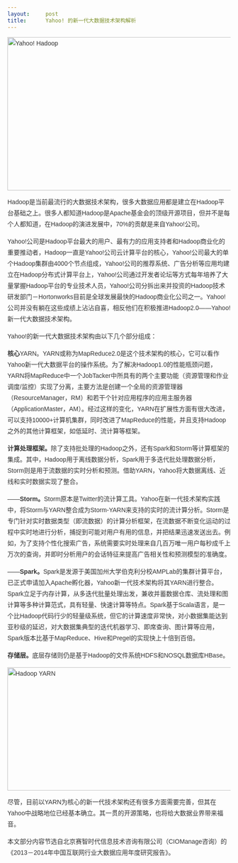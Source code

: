 ```yaml
---
layout:     post
title:      Yahoo! 的新一代大数据技术架构解析
---
```

<div id="article_content" class="article_content clearfix csdn-tracking-statistics" data-pid="blog" data-mod="popu_307" data-dsm="post">
								            <link rel="stylesheet" href="https://csdnimg.cn/release/phoenix/template/css/ck_htmledit_views-f76675cdea.css">
						<div class="htmledit_views" id="content_views">
                
<p style="color:rgb(51,51,51);font-family:'微软雅黑', arial, '宋体';font-size:14px;line-height:25px;">
<img title="Yahoo! Hadoop" alt="Yahoo! Hadoop" src="http://www.yseeker.com/wp-content/uploads/2013/10/YahooHadoop.jpg" width="600" height="346" border="0" style="border:0px;display:block;vertical-align:middle;margin-left:auto;"></p>
<p style="color:rgb(51,51,51);font-family:'微软雅黑', arial, '宋体';font-size:14px;line-height:25px;">
Hadoop是当前最流行的大数据技术架构，很多大数据应用都是建立在Hadoop平台基础之上。很多人都知道Hadoop是Apache基金会的顶级开源项目，但并不是每个人都知道，在Hadoop的演进发展中，70%的贡献是来自Yahoo!公司。<span id="more-10075"></span></p>
<p style="color:rgb(51,51,51);font-family:'微软雅黑', arial, '宋体';font-size:14px;line-height:25px;">
Yahoo!公司是Hadoop平台最大的用户、最有力的应用支持者和Hadoop商业化的重要推动者，Hadoop一直是Yahoo!公司云计算平台的核心，Yahoo!公司最大的单个Hadoop集群由4000个节点组成，Yahoo!公司的推荐系统、广告分析等应用均建立在Hadoop分布式计算平台上，Yahoo!公司通过开发者论坛等方式每年培养了大量掌握Hadoop平台的专业技术人员，Yahoo!公司分拆出来并投资的Hadoop技术研发部门－Hortonworks目前是全球发展最快的Hadoop商业化公司之一。Yahoo!
 公司并没有躺在这些成绩上沾沾自喜，相反他们在积极推进Hadoop2.0——Yahoo!新一代大数据技术架构。</p>
<p style="color:rgb(51,51,51);font-family:'微软雅黑', arial, '宋体';font-size:14px;line-height:25px;">
Yahoo!的新一代大数据技术架构由以下几个部分组成：</p>
<p style="color:rgb(51,51,51);font-family:'微软雅黑', arial, '宋体';font-size:14px;line-height:25px;">
<strong>核心</strong>YARN。YARN或称为MapReduce2.0是这个技术架构的核心，它可以看作Yahoo新一代大数据平台的操作系统。为了解决Hadoop1.0的性能瓶颈问题，YARN将MapReduce中一个JobTacker中所具有的两个主要功能（资源管理和作业调度/监控）实现了分离，主要方法是创建一个全局的资源管理器（ResourceManager，RM）和若干个针对应用程序的应用主服务器（ApplicationMaster，AM）。经过这样的变化，YARN在扩展性方面有很大改进，可以支持10000+计算机集群，同时改进了MapReduce的性能，并且支持Hadoop之外的其他计算框架，如低延时、流计算等框架。</p>
<p style="color:rgb(51,51,51);font-family:'微软雅黑', arial, '宋体';font-size:14px;line-height:25px;">
<strong>计算处理框架。</strong>除了支持批处理的Hadoop之外，还有Spark和Storm等计算框架的集成。其中，Hadoop用于离线数据分析，Spark用于多迭代批处理数据分析， Storm则是用于流数据的实时分析和预测。借助YARN，Yahoo将大数据离线、近线和实时数据实现了整合。</p>
<p style="color:rgb(51,51,51);font-family:'微软雅黑', arial, '宋体';font-size:14px;line-height:25px;">
——<strong>Storm。</strong>Storm原本是Twitter的流计算工具。Yahoo在新一代技术架构实践中，将Storm与YARN整合成为Storm-YARN来支持的实时的流计算分析。Storm是专门针对实时数据类型（即流数据）的计算分析框架，在流数据不断变化运动的过程中实时地进行分析，捕捉到可能对用户有用的信息，并把结果迅速发送出去。例如，为了支持个性化搜索广告，系统需要实时处理来自几百万唯一用户每秒成千上万次的查询，并即时分析用户的会话特征来提高广告相关性和预测模型的准确度。</p>
<p style="color:rgb(51,51,51);font-family:'微软雅黑', arial, '宋体';font-size:14px;line-height:25px;">
——<strong>Spark。</strong>Spark是发源于美国加州大学伯克利分校AMPLab的集群计算平台，已正式申请加入Apache孵化器，Yahoo新一代技术架构将其YARN进行整合。Spark立足于内存计算，从多迭代批量处理出发，兼收并蓄数据仓库、流处理和图计算等多种计算范式，具有轻量、快速计算等特点。Spark基于Scala语言，是一个比Hadoop代码行少的轻量级系统，但它的计算速度非常快，对小数据集能达到亚秒级的延迟，对大数据集典型的迭代机器学习、即席查询、图计算等应用，Spark版本比基于MapReduce、Hive和Pregel的实现快上十倍到百倍。</p>
<p style="color:rgb(51,51,51);font-family:'微软雅黑', arial, '宋体';font-size:14px;line-height:25px;">
<strong>存储层。</strong>底层存储则仍是基于Hadoop的文件系统HDFS和NOSQL数据库HBase。</p>
<p style="color:rgb(51,51,51);font-family:'微软雅黑', arial, '宋体';font-size:14px;line-height:25px;">
<img title="Hadoop YARN" alt="Hadoop YARN" src="http://www.yseeker.com/wp-content/uploads/2013/10/HadoopYARN.jpg" width="550" height="278" border="0" style="border:0px;display:block;vertical-align:middle;margin-left:auto;"></p>
<p style="color:rgb(51,51,51);font-family:'微软雅黑', arial, '宋体';font-size:14px;line-height:25px;">
尽管，目前以YARN为核心的新一代技术架构还有很多方面需要完善，但其在Yahoo中战略地位已经基本确立。其一贯的开源策略，也将给大数据业界带来福音。</p>
<p style="color:rgb(51,51,51);font-family:'微软雅黑', arial, '宋体';font-size:14px;line-height:25px;">
本文部分内容节选自北京赛智时代信息技术咨询有限公司（CIOManage咨询）的《2013－2014年中国互联网行业大数据应用年度研究报告》。</p>
            </div>
                </div>